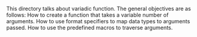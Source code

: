 This directory talks about variadic function. The general objectives are as follows:
How to create a function that takes a variable number of arguments.
How to use format specifiers to map data types to arguments passed.
How to use the predefined macros to traverse arguments.
